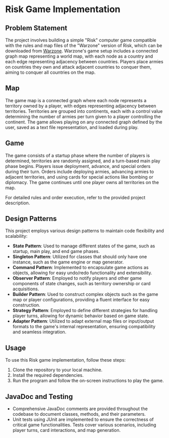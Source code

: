 # Risk Game Implementation


## Problem Statement

The project involves building a simple "Risk" computer game compatible with the rules and map files of the "Warzone" version of Risk, which can be downloaded from [Warzone](https://www.warzone.com/). Warzone's game setup includes a connected graph map representing a world map, with each node as a country and each edge representing adjacency between countries. Players place armies on countries they own and attack adjacent countries to conquer them, aiming to conquer all countries on the map.

## Map

The game map is a connected graph where each node represents a territory owned by a player, with edges representing adjacency between territories. Territories are grouped into continents, each with a control value determining the number of armies per turn given to a player controlling the continent. The game allows playing on any connected graph defined by the user, saved as a text file representation, and loaded during play.

## Game

The game consists of a startup phase where the number of players is determined, territories are randomly assigned, and a turn-based main play phase begins. Players issue deployment, advance, and special orders during their turn. Orders include deploying armies, advancing armies to adjacent territories, and using cards for special actions like bombing or diplomacy. The game continues until one player owns all territories on the map.

For detailed rules and order execution, refer to the provided project description.

## Design Patterns

This project employs various design patterns to maintain code flexibility and scalability:

- **State Pattern**: Used to manage different states of the game, such as startup, main play, and end game phases.
- **Singleton Pattern**: Utilized for classes that should only have one instance, such as the game engine or map generator.
- **Command Pattern**: Implemented to encapsulate game actions as objects, allowing for easy undo/redo functionality and extensibility.
- **Observer Pattern**: Employed to notify players and other game components of state changes, such as territory ownership or card acquisitions.
- **Builder Pattern**: Used to construct complex objects such as the game map or player configurations, providing a fluent interface for easy construction.
- **Strategy Pattern**: Employed to define different strategies for handling player turns, allowing for dynamic behavior based on game state.
- **Adapter Pattern**: Utilized to adapt external map files or input/output formats to the game's internal representation, ensuring compatibility and seamless integration.

## Usage

To use this Risk game implementation, follow these steps:

1. Clone the repository to your local machine.
2. Install the required dependencies.
3. Run the program and follow the on-screen instructions to play the game.



## JavaDoc and Testing

- Comprehensive JavaDoc comments are provided throughout the codebase to document classes, methods, and their parameters.
- Unit tests using JUnit are implemented to ensure the correctness of critical game functionalities. Tests cover various scenarios, including player turns, card interactions, and map generation.
